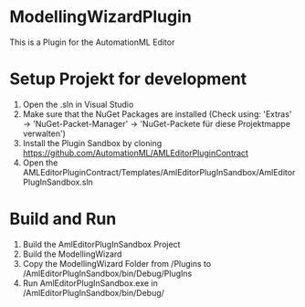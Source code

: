 # ModellingWizardPlugin
This is a Plugin for the AutomationML Editor

# Setup Projekt for development
1. Open the .sln in Visual Studio
2. Make sure that the NuGet Packages are installed (Check using: 'Extras' -> 'NuGet-Packet-Manager' -> 'NuGet-Packete für diese Projektmappe verwalten')
3. Install the Plugin Sandbox by cloning https://github.com/AutomationML/AMLEditorPluginContract
4. Open the AMLEditorPluginContract/Templates/AmlEditorPlugInSandbox/AmlEditorPlugInSandbox.sln

# Build and Run
1. Build the AmlEditorPlugInSandbox Project
2. Build the ModellingWizard
3. Copy the ModellingWizard Folder from /Plugins to /AmlEditorPlugInSandbox/bin/Debug/PlugIns
4. Run AmlEditorPlugInSandbox.exe in /AmlEditorPlugInSandbox/bin/Debug/